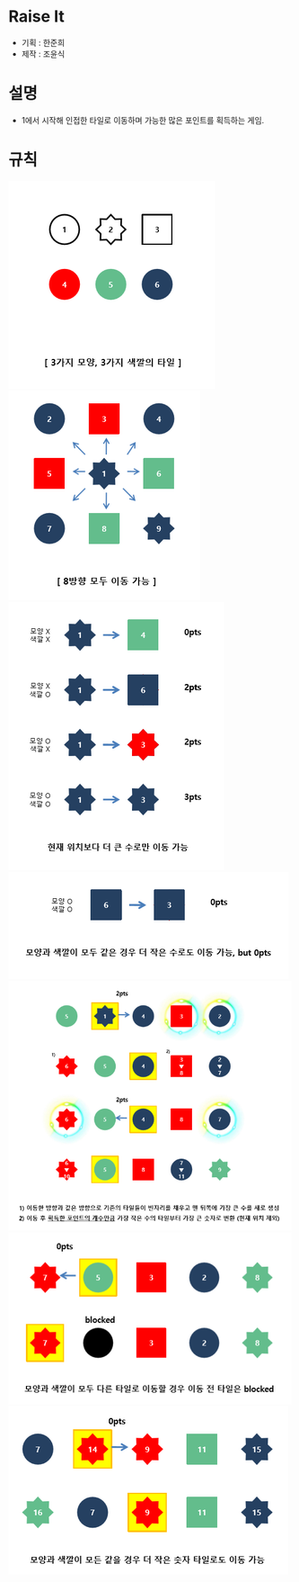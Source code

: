 # Raise It    
- 기획 : 한준희  
- 제작 : 조윤식  
# 설명    
- 1에서 시작해 인접한 타일로 이동하며 가능한 많은 포인트를 획득하는 게임.  

# 규칙
![Roul_1](./Rule/1.PNG)
![Roul_2](./Rule/2.PNG)
![Roul_3](./Rule/3.PNG)
![Roul_4](./Rule/4.PNG)
![Roul_5](./Rule/5.PNG)
![Roul_6](./Rule/6.PNG)
![Roul_7](./Rule/7.PNG)
